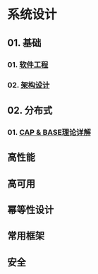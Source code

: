 # 系统设计

## 01. 基础
### 01. [软件工程](01.base%2F01.software-engineering%2FREADME.md)
### 02. [架构设计](01.base%2F02.software-architecture-design%2FREADME.md)

## 02. 分布式
### 01. [CAP & BASE理论详解](03.distributed%2F01.theory-algorithm-protocol%2FREADME.md)

## 高性能

## 高可用

## 幂等性设计

## 常用框架

## 安全